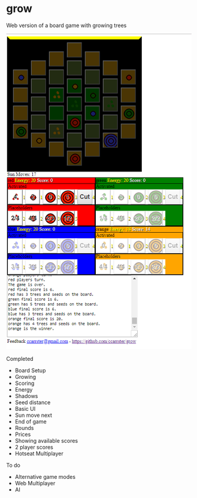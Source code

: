 # grow
Web version of a board game with growing trees

![GitHub Logo](/buttonhex.png)

Completed
* Board Setup
* Growing
* Scoring
* Energy
* Shadows
* Seed distance
* Basic UI
* Sun move next
* End of game
* Rounds
* Prices
* Showing available scores
* 2 player scores
* Hotseat Multiplayer

To do
* Alternative game modes
* Web Multiplayer
* AI
